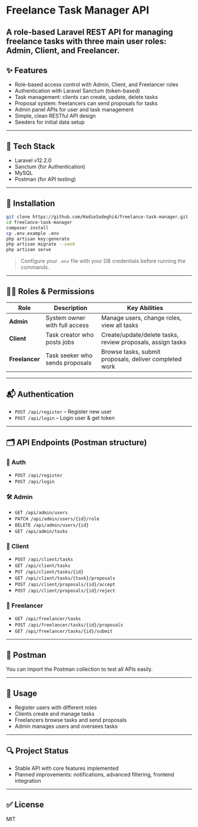 # Freelance Task Manager API

A role-based Laravel REST API for managing freelance tasks with three main user roles: **Admin**, **Client**, and **Freelancer**.
---

## ✨ Features

- Role-based access control with Admin, Client, and Freelancer roles  
- Authentication with Laravel Sanctum (token-based)  
- Task management: clients can create, update, delete tasks  
- Proposal system: freelancers can send proposals for tasks  
- Admin panel APIs for user and task management  
- Simple, clean RESTful API design  
- Seeders for initial data setup  

---

## 🔧 Tech Stack

- Laravel v12.2.0
- Sanctum (for Authentication)
- MySQL
- Postman (for API testing)

---

## 🚀 Installation

```bash
git clone https://github.com/HadieSadeghi4/freelance-task-manager.git
cd freelance-task-manager
composer install
cp .env.example .env
php artisan key:generate
php artisan migrate --seed
php artisan serve
```

> Configure your `.env` file with your DB credentials before running the commands.

---

## 🧑‍💼 Roles & Permissions

| Role       | Description                                   | Key Abilities |
|------------|-----------------------------------------------|---------------|
| **Admin**  | System owner with full access                 | Manage users, change roles, view all tasks |
| **Client** | Task creator who posts jobs                   | Create/update/delete tasks, review proposals, assign tasks |
| **Freelancer** | Task seeker who sends proposals          | Browse tasks, submit proposals, deliver completed work |

---

## 📬 Authentication

- `POST /api/register` – Register new user
- `POST /api/login` – Login user & get token

---

## 🗂️ API Endpoints (Postman structure)

### 🔐 Auth
- `POST /api/register`
- `POST /api/login`

### 🛠️ Admin
- `GET /api/admin/users`
- `PATCH /api/admin/users/{id}/role`
- `DELETE /api/admin/users/{id}`
- `GET /api/admin/tasks`

### 👤 Client
- `POST /api/client/tasks`
- `GET /api/client/tasks`
- `PUT /api/client/tasks/{id}`
- `GET /api/client/tasks/{task}/proposals`
- `POST /api/client/proposals/{id}/accept`
- `POST /api/client/proposals/{id}/reject`

### 🎯 Freelancer
- `GET /api/freelancer/tasks`
- `POST /api/freelancer/tasks/{id}/proposals`
- `GET /api/freelancer/tasks/{id}/submit`

---

## 🧪 Postman

You can import the Postman collection to test all APIs easily.

---
## 📌 Usage

- Register users with different roles  
- Clients create and manage tasks  
- Freelancers browse tasks and send proposals  
- Admin manages users and oversees tasks  

---

## 🔍 Project Status

- Stable API with core features implemented  
- Planned improvements: notifications, advanced filtering, frontend integration  
---

## ✅ License

MIT
